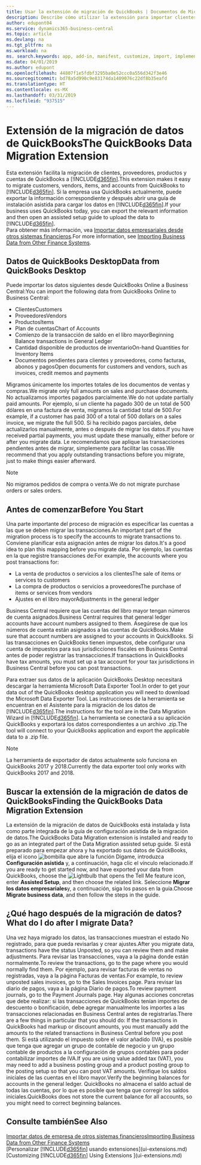 ```yaml
---
title: Usar la extensión de migración de QuickBooks | Documentos de Microsoft
description: Describe cómo utilizar la extensión para importar clientes, proveedores, elementos y cuentas de QuickBooks Desktop a Business Central.
author: edupont04
ms.service: dynamics365-business-central
ms.topic: article
ms.devlang: na
ms.tgt_pltfrm: na
ms.workload: na
ms. search.keywords: app, add-in, manifest, customize, import, implement
ms.date: 04/01/2019
ms.author: edupont
ms.openlocfilehash: 44807f1e5fdbf3295ba0e52ccc0a556d342f3e46
ms.sourcegitcommit: bd78a5d990c9e83174da1409076c22df8b35eafd
ms.translationtype: HT
ms.contentlocale: es-MX
ms.lasthandoff: 03/31/2019
ms.locfileid: "937515"
---
```

# <a name="the-quickbooks-data-migration-extension"></a><span data-ttu-id="bdac1-103">Extensión de la migración de datos de QuickBooks</span><span class="sxs-lookup"><span data-stu-id="bdac1-103">The QuickBooks Data Migration Extension</span></span>
<span data-ttu-id="bdac1-104">Esta extensión facilita la migración de clientes, proveedores, productos y cuentas de QuickBooks a [!INCLUDE[d365fin](includes/d365fin_md.md)].</span><span class="sxs-lookup"><span data-stu-id="bdac1-104">This extension makes it easy to migrate customers, vendors, items, and accounts from QuickBooks to [!INCLUDE[d365fin](includes/d365fin_md.md)].</span></span> <span data-ttu-id="bdac1-105">Si la empresa usa QuickBooks actualmente, puede exportar la información correspondiente y después abrir una guía de instalación asistida para cargar los datos en [!INCLUDE[d365fin](includes/d365fin_md.md)].</span><span class="sxs-lookup"><span data-stu-id="bdac1-105">If your business uses QuickBooks today, you can export the relevant information and then open an assisted setup guide to upload the data to [!INCLUDE[d365fin](includes/d365fin_md.md)].</span></span>  
<span data-ttu-id="bdac1-106">Para obtener más información, vea [Importar datos empresariales desde otros sistemas financieros](across-import-data-configuration-packages.md).</span><span class="sxs-lookup"><span data-stu-id="bdac1-106">For more information, see [Importing Business Data from Other Finance Systems](across-import-data-configuration-packages.md).</span></span>

## <a name="data-from-quickbooks-desktop"></a><span data-ttu-id="bdac1-107">Datos de QuickBooks Desktop</span><span class="sxs-lookup"><span data-stu-id="bdac1-107">Data from QuickBooks Desktop</span></span>
 
<span data-ttu-id="bdac1-108">Puede importar los datos siguientes desde QuickBooks Online a Business Central:</span><span class="sxs-lookup"><span data-stu-id="bdac1-108">You can import the following data from QuickBooks Online to Business Central:</span></span>

- <span data-ttu-id="bdac1-109">Clientes</span><span class="sxs-lookup"><span data-stu-id="bdac1-109">Customers</span></span>  
- <span data-ttu-id="bdac1-110">Proveedores</span><span class="sxs-lookup"><span data-stu-id="bdac1-110">Vendors</span></span>  
- <span data-ttu-id="bdac1-111">Productos</span><span class="sxs-lookup"><span data-stu-id="bdac1-111">Items</span></span>  
- <span data-ttu-id="bdac1-112">Plan de cuentas</span><span class="sxs-lookup"><span data-stu-id="bdac1-112">Chart of Accounts</span></span>  
- <span data-ttu-id="bdac1-113">Comienzo de la transacción de saldo en el libro mayor</span><span class="sxs-lookup"><span data-stu-id="bdac1-113">Beginning Balance transactions in General Ledger</span></span>  
- <span data-ttu-id="bdac1-114">Cantidad disponible de productos de inventario</span><span class="sxs-lookup"><span data-stu-id="bdac1-114">On-hand Quantities for Inventory Items</span></span>  
- <span data-ttu-id="bdac1-115">Documentos pendientes para clientes y proveedores, como facturas, abonos y pagos</span><span class="sxs-lookup"><span data-stu-id="bdac1-115">Open documents for customers and vendors, such as invoices, credit memos and payments</span></span>  

<span data-ttu-id="bdac1-116">Migramos únicamente los importes totales de los documentos de ventas y compras.</span><span class="sxs-lookup"><span data-stu-id="bdac1-116">We migrate only full amounts on sales and purchase documents.</span></span> <span data-ttu-id="bdac1-117">No actualizamos importes pagados parcialmente.</span><span class="sxs-lookup"><span data-stu-id="bdac1-117">We do not update partially paid amounts.</span></span> <span data-ttu-id="bdac1-118">Por ejemplo, si un cliente ha pagado 300 de un total de 500 dólares en una factura de venta, migramos la cantidad total de 500.</span><span class="sxs-lookup"><span data-stu-id="bdac1-118">For example, if a customer has paid 300 of a total of 500 dollars on a sales invoice, we migrate the full 500.</span></span> <span data-ttu-id="bdac1-119">Si ha recibido pagos parciales, debe actualizarlos manualmente, antes o después de migrar los datos.</span><span class="sxs-lookup"><span data-stu-id="bdac1-119">If you have received partial payments, you must update these manually, either before or after you migrate data.</span></span> <span data-ttu-id="bdac1-120">Le recomendamos que aplique las transacciones pendientes antes de migrar, simplemente para facilitar las cosas.</span><span class="sxs-lookup"><span data-stu-id="bdac1-120">We recommend that you apply outstanding transactions before you migrate, just to make things easier afterward.</span></span>

> [!NOTE]
> <span data-ttu-id="bdac1-121">No migramos pedidos de compra o venta.</span><span class="sxs-lookup"><span data-stu-id="bdac1-121">We do not migrate purchase orders or sales orders.</span></span>

## <a name="before-you-start"></a><span data-ttu-id="bdac1-122">Antes de comenzar</span><span class="sxs-lookup"><span data-stu-id="bdac1-122">Before You Start</span></span>
<span data-ttu-id="bdac1-123">Una parte importante del proceso de migración es especificar las cuentas a las que se deben migrar las transacciones.</span><span class="sxs-lookup"><span data-stu-id="bdac1-123">An important part of the migration process is to specify the accounts to migrate transactions to.</span></span> <span data-ttu-id="bdac1-124">Conviene planificar esta asignación antes de migrar los datos.</span><span class="sxs-lookup"><span data-stu-id="bdac1-124">It's a good idea to plan this mapping before you migrate data.</span></span> <span data-ttu-id="bdac1-125">Por ejemplo, las cuentas en la que registre transacciones de:</span><span class="sxs-lookup"><span data-stu-id="bdac1-125">For example, the accounts where you post transactions for:</span></span>

- <span data-ttu-id="bdac1-126">La venta de productos o servicios a los clientes</span><span class="sxs-lookup"><span data-stu-id="bdac1-126">The sale of items or services to customers</span></span>  
- <span data-ttu-id="bdac1-127">La compra de productos o servicios a proveedores</span><span class="sxs-lookup"><span data-stu-id="bdac1-127">The purchase of items or services from vendors</span></span>  
- <span data-ttu-id="bdac1-128">Ajustes en el libro mayor</span><span class="sxs-lookup"><span data-stu-id="bdac1-128">Adjustments in the general ledger</span></span>  

<span data-ttu-id="bdac1-129">Business Central requiere que las cuentas del libro mayor tengan números de cuenta asignados.</span><span class="sxs-lookup"><span data-stu-id="bdac1-129">Business Central requires that general ledger accounts have account numbers assigned to them.</span></span> <span data-ttu-id="bdac1-130">Asegúrese de que los números de cuenta están asignados a las cuentas de QuickBooks.</span><span class="sxs-lookup"><span data-stu-id="bdac1-130">Make sure that account numbers are assigned to your accounts in QuickBooks.</span></span>
<span data-ttu-id="bdac1-131">Si las transacciones en QuickBooks tienen impuestos, debe configurar una cuenta de impuestos para sus jurisdicciones fiscales en Business Central antes de poder registrar las transacciones.</span><span class="sxs-lookup"><span data-stu-id="bdac1-131">If transactions in QuickBooks have tax amounts, you must set up a tax account for your tax jurisdictions in Business Central before you can post transactions.</span></span>

<span data-ttu-id="bdac1-132">Para extraer sus datos de la aplicación QuickBooks Desktop necesitará descargar la herramienta Microsoft Data Exporter Tool.</span><span class="sxs-lookup"><span data-stu-id="bdac1-132">In order to get your data out of the QuickBooks desktop application you will need to download the Microsoft Data Exporter Tool.</span></span>  <span data-ttu-id="bdac1-133">Las instrucciones de la herramienta se encuentran en el Asistente para la migración de los datos de [!INCLUDE[d365fin](includes/d365fin_md.md)].</span><span class="sxs-lookup"><span data-stu-id="bdac1-133">The instructions for the tool are in the Data Migration Wizard in [!INCLUDE[d365fin](includes/d365fin_md.md)].</span></span> <span data-ttu-id="bdac1-134">La herramienta se conectará a su aplicación QuickBooks y exportará los datos correspondientes a un archivo .zip.</span><span class="sxs-lookup"><span data-stu-id="bdac1-134">The tool will connect to your QuickBooks application and export the applicable data to a .zip file.</span></span>  

> [!NOTE]
> <span data-ttu-id="bdac1-135">La herramienta de exportador de datos actualmente solo funciona en QuickBooks 2017 y 2018.</span><span class="sxs-lookup"><span data-stu-id="bdac1-135">Currently the data exporter tool only works with QuickBooks 2017 and 2018.</span></span>

## <a name="finding-the-quickbooks-data-migration-extension"></a><span data-ttu-id="bdac1-136">Buscar la extensión de la migración de datos de QuickBooks</span><span class="sxs-lookup"><span data-stu-id="bdac1-136">Finding the QuickBooks Data Migration Extension</span></span>
<span data-ttu-id="bdac1-137">La extensión de la migración de datos de QuickBooks está instalada y lista como parte integrada de la guía de configuración asistida de la migración de datos.</span><span class="sxs-lookup"><span data-stu-id="bdac1-137">The QuickBooks Data Migration extension is installed and ready to go as an integrated part of the Data Migration assisted setup guide.</span></span> <span data-ttu-id="bdac1-138">Si está preparado para empezar ahora y ha exportado sus datos de QuickBooks, elija el icono ![bombilla que abre la función Dígame](media/ui-search/search_small.png "Dígame que desea hacer"), introduzca **Configuración asistida** y, a continuación, haga clic el vínculo relacionado.</span><span class="sxs-lookup"><span data-stu-id="bdac1-138">If you are ready to get started now, and have exported your data from QuickBooks, choose the ![Lightbulb that opens the Tell Me feature](media/ui-search/search_small.png "Tell me what you want to do") icon, enter **Assisted Setup**, and then choose the related link.</span></span> <span data-ttu-id="bdac1-139">Seleccione **Migrar los datos empresariales**y, a continuación, siga los pasos en la guía.</span><span class="sxs-lookup"><span data-stu-id="bdac1-139">Choose **Migrate business data**, and then follow the steps in the guide.</span></span>  

## <a name="what-do-i-do-after-i-migrate-data"></a><span data-ttu-id="bdac1-140">¿Qué hago después de la migración de datos?</span><span class="sxs-lookup"><span data-stu-id="bdac1-140">What do I do after I migrate Data?</span></span>
<span data-ttu-id="bdac1-141">Una vez haya migrado los datos, las transacciones muestran el estado No registrado, para que pueda revisarlas y crear ajustes.</span><span class="sxs-lookup"><span data-stu-id="bdac1-141">After you migrate data, transactions have the status Unposted, so you can review them and make adjustments.</span></span> <span data-ttu-id="bdac1-142">Para revisar las transacciones, vaya a la página donde están normalmente.</span><span class="sxs-lookup"><span data-stu-id="bdac1-142">To review the transactions, go to the page where you would normally find them.</span></span> <span data-ttu-id="bdac1-143">Por ejemplo, para revisar facturas de ventas no registradas, vaya a la página Facturas de ventas.</span><span class="sxs-lookup"><span data-stu-id="bdac1-143">For example, to review unposted sales invoices, go to the Sales Invoices page.</span></span> <span data-ttu-id="bdac1-144">Para revisar las diario de pagos, vaya a la página Diario de pagos.</span><span class="sxs-lookup"><span data-stu-id="bdac1-144">To review payment journals, go to the Payment Journals page.</span></span>
<span data-ttu-id="bdac1-145">Hay algunas acciones concretas que debe realizar: si las transacciones de QuickBooks tenían importes de descuento o bonificación, debe agregar manualmente los importes a las transacciones relacionadas en Business Central antes de registrarlas.</span><span class="sxs-lookup"><span data-stu-id="bdac1-145">There are a few things in particular that you should do: If the transactions in QuickBooks had markup or discount amounts, you must manually add the amounts to the related transactions in Business Central before you post them.</span></span>
<span data-ttu-id="bdac1-146">Si está utilizando el impuesto sobre el valor añadido (IVA), es posible que tenga que agregar un grupo de contable de negocio y un grupo contable de productos a la configuración de grupos contables para poder contabilizar importes de IVA.</span><span class="sxs-lookup"><span data-stu-id="bdac1-146">If you are using value added tax (VAT), you may need to add a business posting group and a product posting group to the posting setup so that you can post VAT amounts.</span></span>
<span data-ttu-id="bdac1-147">Verifique los saldos iniciales de las cuentas en el libro mayor.</span><span class="sxs-lookup"><span data-stu-id="bdac1-147">Verify the beginning balances for accounts in the general ledger.</span></span> <span data-ttu-id="bdac1-148">QuickBooks no almacena el saldo actual de todas las cuentas, por lo que es posible que tenga que corregir los saldos iniciales.</span><span class="sxs-lookup"><span data-stu-id="bdac1-148">QuickBooks does not store the current balance for all accounts, so you might need to correct beginning balances.</span></span>

## <a name="see-also"></a><span data-ttu-id="bdac1-149">Consulte también</span><span class="sxs-lookup"><span data-stu-id="bdac1-149">See Also</span></span>
[<span data-ttu-id="bdac1-150">Importar datos de empresa de otros sistemas financieros</span><span class="sxs-lookup"><span data-stu-id="bdac1-150">Importing Business Data from Other Finance Systems</span></span>](across-import-data-configuration-packages.md)  
<span data-ttu-id="bdac1-151">[Personalizar [!INCLUDE[d365fin](includes/d365fin_md.md)] usando extensiones](ui-extensions.md)</span><span class="sxs-lookup"><span data-stu-id="bdac1-151">[Customizing [!INCLUDE[d365fin](includes/d365fin_md.md)] Using Extensions ](ui-extensions.md)</span></span>  
